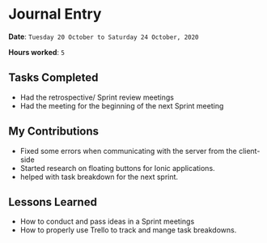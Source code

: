 # Journal Entry

**Date**: `Tuesday 20 October to Saturday 24 October, 2020`

**Hours worked**: `5`

## Tasks Completed
- Had the retrospective/ Sprint review meetings
- Had the meeting for the beginning of the next Sprint meeting

## My Contributions
- Fixed some errors when communicating with the server from the client-side
- Started research on floating buttons for Ionic applications.
- helped with task breakdown for the next sprint.
## Lessons Learned
- How to conduct and pass ideas in a Sprint meetings
- How to properly use Trello to track and mange task breakdowns.